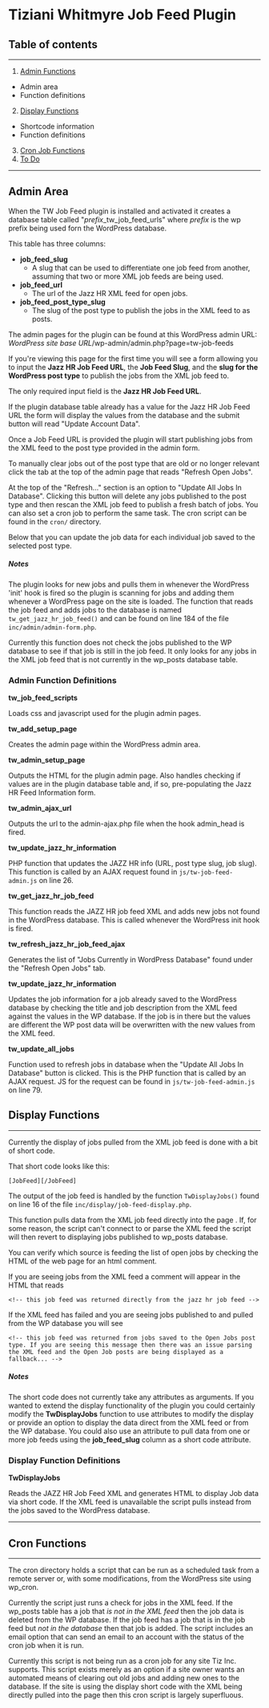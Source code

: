 # Tiziani Whitmyre Job Feed Plugin

## Table of contents
---

1. [Admin Functions](#admin)
  - Admin area
  - Function definitions
2. [Display Functions](#display)
  - Shortcode information
  - Function definitions
3. [Cron Job Functions](#cron)
4. [To Do](#to-do)
---

## Admin Area <a name="admin"></a>

When the TW Job Feed plugin is installed and activated it creates a database table called "*prefix*_tw_job_feed_urls" where *prefix* is the wp prefix being used forn the WordPress database.  

This table has three columns:
- **job_feed_slug**
  - A slug that can be used to differentiate one job feed from another, assuming that two or more XML job feeds are being used.
- **job_feed_url**
  - The url of the Jazz HR XML feed for open jobs.
- **job_feed_post_type_slug**
  - The slug of the post type to publish the jobs in the XML feed to as posts.

The admin pages for the plugin can be found at this WordPress admin URL:
*WordPress site base URL*/wp-admin/admin.php?page=tw-job-feeds

If you're viewing this page for the first time you will see a form allowing you to input the **Jazz HR Job Feed URL**, the **Job Feed Slug**, and the **slug for the WordPress post type** to publish the jobs from the XML job feed to.  

The only required input field is the **Jazz HR Job Feed URL**.

If the plugin database table already has a value for the Jazz HR Job Feed URL the form will display the values from the database and the submit button will read "Update Account Data".

Once a Job Feed URL is provided the plugin will start publishing jobs from the XML feed to the post type provided in the admin form.  

To manually clear jobs out of the post type that are old or no longer relevant click the tab at the top of the admin page that reads "Refresh Open Jobs".

At the top of the "Refresh..." section is an option to "Update All Jobs In Database". Clicking this button will delete any jobs published to the post type and then rescan the XML job feed to publish a fresh batch of jobs. You can also set a cron job to perform the same task. The cron script can be found in the ``` cron/ ``` directory.

Below that you can update the job data for each individual job saved to the selected post type.

##### *Notes*

The plugin looks for new jobs and pulls them in whenever the WordPress 'init' hook is fired so the plugin is scanning for jobs and adding them whenever a WordPress page on the site is loaded. The function that reads the job feed and adds jobs to the database is named ```tw_get_jazz_hr_job_feed()``` and can be found on line 184 of the file ```inc/admin/admin-form.php```.  

Currently this function does not check the jobs published to the WP database to see if that job is still in the job feed. It only looks for any jobs in the XML job feed that is not currently in the wp_posts database table.   

### Admin Function Definitions

**tw_job_feed_scripts**

Loads css and javascript used for the plugin admin pages.

**tw_add_setup_page**

Creates the admin page within the WordPress admin area.

**tw_admin_setup_page**

Outputs the HTML for the plugin admin page. Also handles checking if values are in the plugin database table and, if so, pre-populating the Jazz HR Feed Information form.

**tw_admin_ajax_url**

Outputs the url to the admin-ajax.php file when the hook admin_head is fired.


**tw_update_jazz_hr_information**

PHP function that updates the JAZZ HR info (URL, post type slug, job slug). This function is called by an AJAX request found in ```js/tw-job-feed-admin.js``` on line 26.

**tw_get_jazz_hr_job_feed**

This function reads the JAZZ HR job feed XML and adds new jobs not found in the WordPress database.  This is called whenever the WordPress init hook is fired.

**tw_refresh_jazz_hr_job_feed_ajax**

Generates the list of "Jobs Currently in WordPress Database" found under the "Refresh Open Jobs" tab.

**tw_update_jazz_hr_information**

Updates the job information for a job already saved to the WordPress database by checking the title and job description from the XML feed against the values in the WP database. If the job is in there but the values are different the WP post data will be overwritten with the new values from the XML feed.

**tw_update_all_jobs**

Function used to refresh jobs in database when the "Update All Jobs In Database" button is clicked. This is the PHP function that is called by an AJAX request. JS for the request can be found in ```js/tw-job-feed-admin.js``` on line 79.



## Display Functions <a href="#display"></a>
---

Currently the display of jobs pulled from the XML job feed is done with a bit of short code.

That short code looks like this:

```
[JobFeed][/JobFeed]
```

The output of the job feed is handled by the function ```TwDisplayJobs()``` found on line 16 of the file ```inc/display/job-feed-display.php```.

This function pulls data from the XML job feed directly into the page . If, for some reason, the script can't connect to or parse the XML feed the script will then revert to displaying jobs published to wp_posts database.  

You can verify which source is feeding the list of open jobs by checking the HTML of the web page for an html comment.  

If you are seeing jobs from the XML feed a comment will appear in the HTML that reads

```
<!-- this job feed was returned directly from the jazz hr job feed -->
```

If the XML feed has failed and you are seeing jobs published to and pulled from the WP database you will see

```
<!-- this job feed was returned from jobs saved to the Open Jobs post type. If you are seeing this message then there was an issue parsing the XML feed and the Open Job posts are being displayed as a fallback... -->
```

##### *Notes*

The short code does not currently take any attributes as arguments. If you wanted to extend the display functionality of the plugin you could certainly modify the **TwDisplayJobs** function to use attributes to modify the display or provide an option to display the data direct from the XML feed or from the WP database. You could also use an attribute to pull data from one or more job feeds using the **job_feed_slug** column as a short code attribute.   

### Display Function Definitions

**TwDisplayJobs**

Reads the JAZZ HR Job Feed XML and generates HTML to display Job data via short code.  If the XML feed is unavailable the script pulls instead from the jobs saved to the WordPress database.

---

## Cron Functions <a href="#cron"></a>

---

The cron directory holds a script that can be run as a scheduled task from a remote server or, with some modifications, from the WordPress site using wp_cron.

Currently the script just runs a check for jobs in the XML feed. If the wp_posts table has a job that *is not in the XML feed* then the job data is deleted from the WP database.  If the job feed has a job that is in the job feed but *not in the database* then that job is added. The script includes an email option that can send an email to an account with the status of the cron job when it is run.

Currently this script is not being run as a cron job for any site Tiz Inc. supports. This script exists merely as an option if a site owner wants an automated means of clearing out old jobs and adding new ones to the database.  If the site is using the display short code with the XML being directly pulled into the page then this cron script is largely superfluous.  
